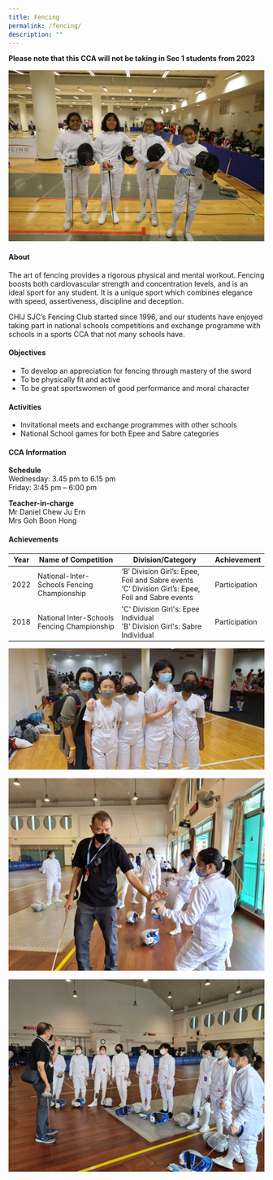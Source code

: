 ```yaml
---
title: Fencing
permalink: /fencing/
description: ""
---
```

**Please note that this CCA will not be taking in Sec 1 students from 2023**

![](/images/CCA/Physical%20Sports/Fencing/F1.jpg)

#### **About**


The art of fencing provides a rigorous physical and mental workout. Fencing boosts both cardiovascular strength and concentration levels, and is an ideal sport for any student. It is a unique sport which combines elegance with speed, assertiveness, discipline and deception.

  

CHIJ SJC’s Fencing Club started since 1996, and our students have enjoyed taking part in national schools competitions and exchange programme with schools in a sports CCA that not many schools have.

#### **Objectives**


*   To develop an appreciation for fencing through mastery of the sword
*   To be physically fit and active
*   To be great sportswomen of good performance and moral character

#### **Activities**


*   Invitational meets and exchange programmes with other schools
*   National School games for both Epee and Sabre categories 

#### **CCA Information**

**Schedule**        
<br>Wednesday: 3.45 pm to 6.15 pm
<br>Friday: 3:45 pm – 6:00 pm<br>

**Teacher-in-charge**
<br>Mr Daniel Chew Ju Ern <br> Mrs Goh Boon Hong<br>

#### **Achievements**


|  Year | Name of Competition                          | Division/Category                                                                                                                  | Achievement                                                                                         |
|:-----:|----------------------------------------------|------------------------------------------------------------------------------------------------------------------------------------|-----------------------------------------------------------------------------------------------------|
|  2022 | National-Inter-Schools Fencing Championship               | ‘B’ Division Girl’s: Epee, Foil and Sabre events <br>‘C’ Division Girl’s: Epee, Foil and Sabre events  | Participation   |
|  2018 | National Inter-Schools Fencing Championship  | 'C' Division Girl's: Epee Individual <br>'B' Division Girl's: Sabre Individual                                                     |                                             Participation               |


![](/images/CCA/Physical%20Sports/Fencing/F2.jpg)

![](/images/CCA/Physical%20Sports/Fencing/F3.jpg)

![](/images/CCA/Physical%20Sports/Fencing/F4.jpg)